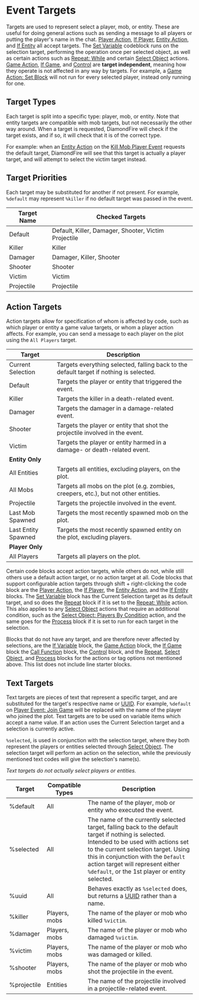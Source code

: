 # Event Targets

Targets are used to represent select a player, mob, or entity. These are useful for doing general actions such as sending a message to all players or putting the player's name in the chat. [Player Action](Code_Blocks/Player_Action.md), [If Player](Code_Blocks/If_Player.md), [Entity Action](Code_Blocks/Entity_Action.md), and [If Entity](Code_Blocks/If_Entity.md) all accept targets. The [Set Variable](Code_Blocks/Set_Variable.md) codeblock runs on the selection target, performing the operation once per selected object, as well as certain actions such as [Repeat: While](Code_Blocks/Repeat/While.md) and certain [Select Object](Code_Blocks/Select_Object.md) actions. [Game Action](Code_Blocks/Game_Action.md), [If Game](Code_Blocks/If_Game.md), and [Control](Code_Blocks/Control.md) are **target independent**, meaning how they operate is not affected in any way by targets. For example, a [Game Action: Set Block](Code_Blocks/Game_Action/Set_Block.md) will not run for every selected player, instead only running for one.

## Target Types

Each target is split into a specific type: player, mob, or entity. Note that entity targets are compatible with mob targets, but not necessarily the other way around. When a target is requested, DiamondFire will check if the target exists, and if so, it will check that it is of the correct type.

For example: when an [Entity Action](Code_Blocks/Entity_Action.md) on the [Kill Mob Player Event](Code_Blocks/Player_Event/Kill_Mob.md) requests the default target, DiamondFire will see that this target is actually a player target, and will attempt to select the victim target instead.

## Target Priorities

Each target may be substituted for another if not present. For example, `%default` may represent `%killer` if no default target was passed in the event.

Target Name | Checked Targets
--- | ---
Default | Default, Killer, Damager, Shooter, Victim Projectile
Killer | Killer
Damager | Damager, Killer, Shooter
Shooter | Shooter
Victim | Victim
Projectile | Projectile

## Action Targets

Action targets allow for specification of whom is affected by code, such as which player or entity a game value targets, or whom a player action affects. For example, you can send a message to each player on the plot using the `All Players` target.

Target | Description
--- | ---
Current Selection | Targets everything selected, falling back to the default target if nothing is selected.
Default | Targets the player or entity that triggered the event.
Killer | Targets the killer in a death-related event.
Damager | Targets the damager in a damage-related event.
Shooter | Targets the player or entity that shot the projectile involved in the event.
Victim | Targets the player or entity harmed in a damage- or death-related event.
**Entity Only** |
All Entities | Targets all entities, excluding players, on the plot.
All Mobs | Targets all mobs on the plot (e.g. zombies, creepers, etc.), but not other entities.
Projectile | Targets the projectile involved in the event.
Last Mob Spawned | Targets the most recently spawned mob on the plot.
Last Entity Spawned | Targets the most recently spawned entity on the plot, excluding players.
**Player Only** |
All Players | Targets all players on the plot.

Certain code blocks accept action targets, while others do not, while still others use a default action target, or no action target at all. Code blocks that support configurable action targets through shift + right-clicking the code block are the [Player Action](Code_Blocks/Player_Action.md), the [If Player](Code_Blocks/If_Player.md), the [Entity Action](Code_Blocks/Entity_Action.md), and the [If Entity](Code_Blocks/If_Entity.md) blocks. The [Set Variable](Code_Blocks/Set_Variable.md) block has the Current Selection target as its default target, and so does the [Repeat](Code_Blocks/Repeat) block if it is set to the [Repeat: While](Code_Blocks/Repeat/While.md) action. This also applies to any [Select Object](Code_Blocks/Select_Object.md) actions that require an additional condition, such as the [Select Object: Players By Condition](Code_Blocks/Select_Object/Players_By_Condition) action, and the same goes for the [Process](Code_Blocks/Process) block if it is set to run for each target in the selection.

Blocks that do not have any target, and are therefore never affected by selections, are the [If Variable](Code_Blocks/If_Variable.md) block, the [Game Action](Code_Blocks/Game_Action.md) block, the [If Game](Code_Blocks/If_Game.md) block the [Call Function](Code_Blocks/Call_Function.md) block, the [Control](Code_Blocks/Control.md) block, and the [Repeat](Code_Blocks/Repeat.md), [Select Object](Code_Blocks/Select_Object.md), and [Process](Code_Blocks/Process.md) blocks for the actions or tag options not mentioned above. This list does not include line starter blocks.

## Text Targets

Text targets are pieces of text that represent a specific target, and are substituted for the target's respective name or [UUID](Other/Code_Related/UUID.md). For example, `%default` on [Player Event: Join Game](Code_Blocks/Player_Event/Join_Game.md) will be replaced with the name of the player who joined the plot. Text targets are to be used on variable items which accept a name value. If an action uses the Current Selection target and a selection is currently active.

`%selected`, is used in conjunction with the selection target, where they both represent the players or entities selected through [Select Object](Code_Blocks/Select_Object.md). The selection target will perform an action on the selection, while the previously mentioned text codes will give the selection's name(s).

*Text targets do not actually select players or entities.*

Target | Compatible Types | Description
--- | --- | ---
%default | All | The name of the player, mob or entity who executed the event.
%selected | All | The name of the currently selected target, falling back to the default target if nothing is selected. Intended to be used with actions set to the current selection target. Using this in conjunction with the `Default` action target will represent either `%default`, or the 1st player or entity selected.
%uuid | All | Behaves exactly as `%selected` does, but returns a [UUID](Other/Code_Related/UUID.md) rather than a name.
%killer | Players, mobs | The name of the player or mob who killed `%victim`.
%damager | Players, mobs | The name of the player or mob who damaged `%victim`.
%victim | Players, mobs | The name of the player or mob who was damaged or killed.
%shooter | Players, mobs | The name of the player or mob who shot the projectile in the event.
%projectile | Entities | The name of the projectile involved in a projectile-related event.